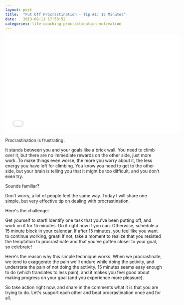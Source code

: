 ```yaml
---
layout: post
title:  "Put Off Procrastination - Tip #1: 15 Minutes"
date:   2013-08-11 17:50:52
categories: life coaching procrastination motivation
---
```


<iframe width="560" height="315" src="//www.youtube.com/embed/GqcT66wOe4I" frameborder="0" allowfullscreen></iframe>
<br />
<p>Procrastination is frustrating.</p>
<p>It stands between you and your goals like a brick wall. You need to climb over it, but there are no immediate rewards on the other side, just more work. To make things even worse, the more you worry about it, the less energy you have left for climbing. You know you need to get to the other side, but your brain is telling you that it might be too difficult, and you don't even try.</p>
<p>Sounds familiar?</p>
<p>Don't worry, a lot of people feel the same way. Today I will share one simple, but very effective tip on dealing with procrastination.</p>
<p>Here's the challenge:</p>
<p>Get yourself to start! Identify one task that you've been putting off, and work on it for 15 minutes. Do it right now if you can. Otherwise, schedule a 15 minute block in your calendar. If after 15 minutes, you feel like you want to continue working, great! If not, take a moment to realize that you resisted the temptation to procrastinate and that you've gotten closer to your goal, so celebrate!</p>
<p>Here's the reason why this simple technique works: When we procrastinate, we tend to exaggerate the pain we'll endure while doing the activity, and understate the pain of not doing the activity. 15 minutes seems easy enough to do (which translates to less pain), and it makes you feel good about making progress on your goal (and you experience more pleasure).</p>
<p>So take action right now, and share in the comments what it is that you are trying to do. Let's support each other and beat procrastination once and for all.</p>
